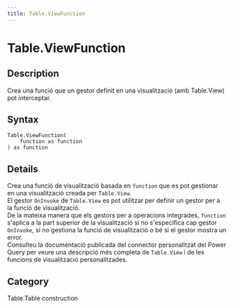 ```yaml
---
title: Table.ViewFunction
---
```


# Table.ViewFunction


## Description

Crea una funció que un gestor definit en una visualització (amb Table.View) pot interceptar.


## Syntax

```powerquery
Table.ViewFunction(
    function as function
) as function
```


## Details

Crea una funció de visualització basada en <code>function</code> que es pot gestionar en una visualització creada per <code>Table.View</code>.<br />El gestor <code>OnInvoke</code> de <code>Table.View</code> es pot utilitzar per definir un gestor per a la funció de visualització.<br />De la mateixa manera que els gestors per a operacions integrades, <code>function</code> s'aplica a la part superior de la visualització si no s'especifica cap gestor <code>OnInvoke</code>, si no gestiona la funció de visualització o bé si el gestor mostra un error.<br />Consulteu la documentació publicada del connector personalitzat del Power Query per veure una descripció més completa de <code>Table.View</code> i de les funcions de visualització personalitzades.<br />



## Category
Table.Table construction
